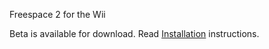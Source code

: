 Freespace 2 for the Wii

Beta is available for download.  Read [Installation](Installation.md) instructions.